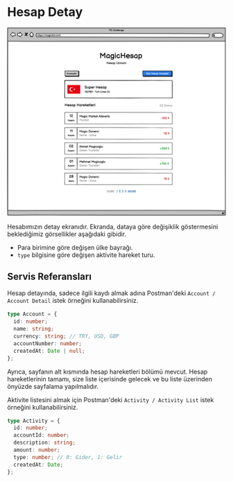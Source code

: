 # Hesap Detay

![Wireframe](files/wf-hesap-detay.png)

Hesabımızın detay ekranıdır. Ekranda, dataya göre değişiklik göstermesini beklediğimiz görsellikler aşağıdaki gibidir.

- Para birimine göre değişen ülke bayrağı.
- `type` bilgisine göre değişen aktivite hareket turu.

## Servis Referansları

Hesap detayında, sadece ilgili kaydı almak adına Postman'deki `Account / Account Detail` istek örneğini kullanabilirsiniz.

```ts
type Account = {
  id: number;
  name: string;
  currency: string; // TRY, USD, GBP
  accountNumber: number;
  createdAt: Date | null;
};
```

Ayrıca, sayfanın alt kısmında hesap hareketleri bölümü mevcut. Hesap hareketlerinin tamamı, size liste içerisinde gelecek ve bu liste üzerinden önyüzde sayfalama yapılmalıdır.

Aktivite listesini almak için Postman'deki `Activity / Activity List` istek örneğini kullanabilirsiniz.

```ts
type Activity = {
  id: number;
  accountId: number;
  description: string;
  amount: number;
  type: number; // 0: Gider, 1: Gelir
  createdAt: Date;
};
```
